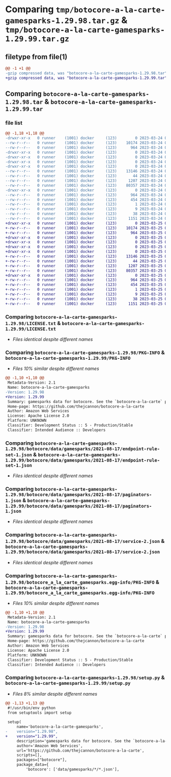 # Comparing `tmp/botocore-a-la-carte-gamesparks-1.29.98.tar.gz` & `tmp/botocore-a-la-carte-gamesparks-1.29.99.tar.gz`

## filetype from file(1)

```diff
@@ -1 +1 @@
-gzip compressed data, was "botocore-a-la-carte-gamesparks-1.29.98.tar", last modified: Fri Mar 24 01:24:13 2023, max compression
+gzip compressed data, was "botocore-a-la-carte-gamesparks-1.29.99.tar", last modified: Sat Mar 25 01:22:33 2023, max compression
```

## Comparing `botocore-a-la-carte-gamesparks-1.29.98.tar` & `botocore-a-la-carte-gamesparks-1.29.99.tar`

### file list

```diff
@@ -1,18 +1,18 @@
-drwxr-xr-x   0 runner    (1001) docker     (123)        0 2023-03-24 01:24:13.253883 botocore-a-la-carte-gamesparks-1.29.98/
--rw-r--r--   0 runner    (1001) docker     (123)    10174 2023-03-24 01:24:13.000000 botocore-a-la-carte-gamesparks-1.29.98/LICENSE.txt
--rw-r--r--   0 runner    (1001) docker     (123)      964 2023-03-24 01:24:13.253883 botocore-a-la-carte-gamesparks-1.29.98/PKG-INFO
-drwxr-xr-x   0 runner    (1001) docker     (123)        0 2023-03-24 01:24:13.253883 botocore-a-la-carte-gamesparks-1.29.98/botocore/
-drwxr-xr-x   0 runner    (1001) docker     (123)        0 2023-03-24 01:24:13.253883 botocore-a-la-carte-gamesparks-1.29.98/botocore/data/
-drwxr-xr-x   0 runner    (1001) docker     (123)        0 2023-03-24 01:24:13.253883 botocore-a-la-carte-gamesparks-1.29.98/botocore/data/gamesparks/
-drwxr-xr-x   0 runner    (1001) docker     (123)        0 2023-03-24 01:24:13.253883 botocore-a-la-carte-gamesparks-1.29.98/botocore/data/gamesparks/2021-08-17/
--rw-r--r--   0 runner    (1001) docker     (123)    13146 2023-03-24 01:23:57.000000 botocore-a-la-carte-gamesparks-1.29.98/botocore/data/gamesparks/2021-08-17/endpoint-rule-set-1.json
--rw-r--r--   0 runner    (1001) docker     (123)       44 2023-03-24 01:23:57.000000 botocore-a-la-carte-gamesparks-1.29.98/botocore/data/gamesparks/2021-08-17/examples-1.json
--rw-r--r--   0 runner    (1001) docker     (123)     1207 2023-03-24 01:23:57.000000 botocore-a-la-carte-gamesparks-1.29.98/botocore/data/gamesparks/2021-08-17/paginators-1.json
--rw-r--r--   0 runner    (1001) docker     (123)    80357 2023-03-24 01:23:57.000000 botocore-a-la-carte-gamesparks-1.29.98/botocore/data/gamesparks/2021-08-17/service-2.json
-drwxr-xr-x   0 runner    (1001) docker     (123)        0 2023-03-24 01:24:13.253883 botocore-a-la-carte-gamesparks-1.29.98/botocore_a_la_carte_gamesparks.egg-info/
--rw-r--r--   0 runner    (1001) docker     (123)      964 2023-03-24 01:24:13.000000 botocore-a-la-carte-gamesparks-1.29.98/botocore_a_la_carte_gamesparks.egg-info/PKG-INFO
--rw-r--r--   0 runner    (1001) docker     (123)      454 2023-03-24 01:24:13.000000 botocore-a-la-carte-gamesparks-1.29.98/botocore_a_la_carte_gamesparks.egg-info/SOURCES.txt
--rw-r--r--   0 runner    (1001) docker     (123)        1 2023-03-24 01:24:13.000000 botocore-a-la-carte-gamesparks-1.29.98/botocore_a_la_carte_gamesparks.egg-info/dependency_links.txt
--rw-r--r--   0 runner    (1001) docker     (123)        9 2023-03-24 01:24:13.000000 botocore-a-la-carte-gamesparks-1.29.98/botocore_a_la_carte_gamesparks.egg-info/top_level.txt
--rw-r--r--   0 runner    (1001) docker     (123)       38 2023-03-24 01:24:13.253883 botocore-a-la-carte-gamesparks-1.29.98/setup.cfg
--rw-r--r--   0 runner    (1001) docker     (123)     1151 2023-03-24 01:24:13.000000 botocore-a-la-carte-gamesparks-1.29.98/setup.py
+drwxr-xr-x   0 runner    (1001) docker     (123)        0 2023-03-25 01:22:33.086945 botocore-a-la-carte-gamesparks-1.29.99/
+-rw-r--r--   0 runner    (1001) docker     (123)    10174 2023-03-25 01:22:32.000000 botocore-a-la-carte-gamesparks-1.29.99/LICENSE.txt
+-rw-r--r--   0 runner    (1001) docker     (123)      964 2023-03-25 01:22:33.086945 botocore-a-la-carte-gamesparks-1.29.99/PKG-INFO
+drwxr-xr-x   0 runner    (1001) docker     (123)        0 2023-03-25 01:22:33.086945 botocore-a-la-carte-gamesparks-1.29.99/botocore/
+drwxr-xr-x   0 runner    (1001) docker     (123)        0 2023-03-25 01:22:33.086945 botocore-a-la-carte-gamesparks-1.29.99/botocore/data/
+drwxr-xr-x   0 runner    (1001) docker     (123)        0 2023-03-25 01:22:33.086945 botocore-a-la-carte-gamesparks-1.29.99/botocore/data/gamesparks/
+drwxr-xr-x   0 runner    (1001) docker     (123)        0 2023-03-25 01:22:33.086945 botocore-a-la-carte-gamesparks-1.29.99/botocore/data/gamesparks/2021-08-17/
+-rw-r--r--   0 runner    (1001) docker     (123)    13146 2023-03-25 01:22:12.000000 botocore-a-la-carte-gamesparks-1.29.99/botocore/data/gamesparks/2021-08-17/endpoint-rule-set-1.json
+-rw-r--r--   0 runner    (1001) docker     (123)       44 2023-03-25 01:22:12.000000 botocore-a-la-carte-gamesparks-1.29.99/botocore/data/gamesparks/2021-08-17/examples-1.json
+-rw-r--r--   0 runner    (1001) docker     (123)     1207 2023-03-25 01:22:12.000000 botocore-a-la-carte-gamesparks-1.29.99/botocore/data/gamesparks/2021-08-17/paginators-1.json
+-rw-r--r--   0 runner    (1001) docker     (123)    80357 2023-03-25 01:22:12.000000 botocore-a-la-carte-gamesparks-1.29.99/botocore/data/gamesparks/2021-08-17/service-2.json
+drwxr-xr-x   0 runner    (1001) docker     (123)        0 2023-03-25 01:22:33.086945 botocore-a-la-carte-gamesparks-1.29.99/botocore_a_la_carte_gamesparks.egg-info/
+-rw-r--r--   0 runner    (1001) docker     (123)      964 2023-03-25 01:22:33.000000 botocore-a-la-carte-gamesparks-1.29.99/botocore_a_la_carte_gamesparks.egg-info/PKG-INFO
+-rw-r--r--   0 runner    (1001) docker     (123)      454 2023-03-25 01:22:33.000000 botocore-a-la-carte-gamesparks-1.29.99/botocore_a_la_carte_gamesparks.egg-info/SOURCES.txt
+-rw-r--r--   0 runner    (1001) docker     (123)        1 2023-03-25 01:22:33.000000 botocore-a-la-carte-gamesparks-1.29.99/botocore_a_la_carte_gamesparks.egg-info/dependency_links.txt
+-rw-r--r--   0 runner    (1001) docker     (123)        9 2023-03-25 01:22:33.000000 botocore-a-la-carte-gamesparks-1.29.99/botocore_a_la_carte_gamesparks.egg-info/top_level.txt
+-rw-r--r--   0 runner    (1001) docker     (123)       38 2023-03-25 01:22:33.086945 botocore-a-la-carte-gamesparks-1.29.99/setup.cfg
+-rw-r--r--   0 runner    (1001) docker     (123)     1151 2023-03-25 01:22:32.000000 botocore-a-la-carte-gamesparks-1.29.99/setup.py
```

### Comparing `botocore-a-la-carte-gamesparks-1.29.98/LICENSE.txt` & `botocore-a-la-carte-gamesparks-1.29.99/LICENSE.txt`

 * *Files identical despite different names*

### Comparing `botocore-a-la-carte-gamesparks-1.29.98/PKG-INFO` & `botocore-a-la-carte-gamesparks-1.29.99/PKG-INFO`

 * *Files 10% similar despite different names*

```diff
@@ -1,10 +1,10 @@
 Metadata-Version: 2.1
 Name: botocore-a-la-carte-gamesparks
-Version: 1.29.98
+Version: 1.29.99
 Summary: gamesparks data for botocore. See the `botocore-a-la-carte` package for more info.
 Home-page: https://github.com/thejcannon/botocore-a-la-carte
 Author: Amazon Web Services
 License: Apache License 2.0
 Platform: UNKNOWN
 Classifier: Development Status :: 5 - Production/Stable
 Classifier: Intended Audience :: Developers
```

### Comparing `botocore-a-la-carte-gamesparks-1.29.98/botocore/data/gamesparks/2021-08-17/endpoint-rule-set-1.json` & `botocore-a-la-carte-gamesparks-1.29.99/botocore/data/gamesparks/2021-08-17/endpoint-rule-set-1.json`

 * *Files identical despite different names*

### Comparing `botocore-a-la-carte-gamesparks-1.29.98/botocore/data/gamesparks/2021-08-17/paginators-1.json` & `botocore-a-la-carte-gamesparks-1.29.99/botocore/data/gamesparks/2021-08-17/paginators-1.json`

 * *Files identical despite different names*

### Comparing `botocore-a-la-carte-gamesparks-1.29.98/botocore/data/gamesparks/2021-08-17/service-2.json` & `botocore-a-la-carte-gamesparks-1.29.99/botocore/data/gamesparks/2021-08-17/service-2.json`

 * *Files identical despite different names*

### Comparing `botocore-a-la-carte-gamesparks-1.29.98/botocore_a_la_carte_gamesparks.egg-info/PKG-INFO` & `botocore-a-la-carte-gamesparks-1.29.99/botocore_a_la_carte_gamesparks.egg-info/PKG-INFO`

 * *Files 10% similar despite different names*

```diff
@@ -1,10 +1,10 @@
 Metadata-Version: 2.1
 Name: botocore-a-la-carte-gamesparks
-Version: 1.29.98
+Version: 1.29.99
 Summary: gamesparks data for botocore. See the `botocore-a-la-carte` package for more info.
 Home-page: https://github.com/thejcannon/botocore-a-la-carte
 Author: Amazon Web Services
 License: Apache License 2.0
 Platform: UNKNOWN
 Classifier: Development Status :: 5 - Production/Stable
 Classifier: Intended Audience :: Developers
```

### Comparing `botocore-a-la-carte-gamesparks-1.29.98/setup.py` & `botocore-a-la-carte-gamesparks-1.29.99/setup.py`

 * *Files 8% similar despite different names*

```diff
@@ -1,13 +1,13 @@
 #!/usr/bin/env python
 from setuptools import setup
 
 setup(
     name='botocore-a-la-carte-gamesparks',
-    version="1.29.98",
+    version="1.29.99",
     description='gamesparks data for botocore. See the `botocore-a-la-carte` package for more info.',
     author='Amazon Web Services',
     url='https://github.com/thejcannon/botocore-a-la-carte',
     scripts=[],
     packages=["botocore"],
     package_data={
         'botocore': ['data/gamesparks/*/*.json'],
```

